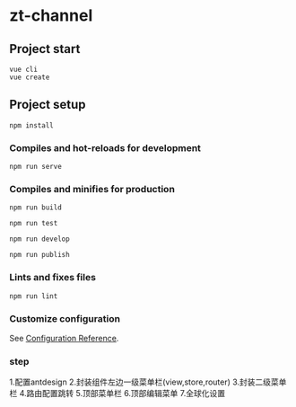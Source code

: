 # zt-channel

## Project start

```
vue cli
vue create
```

## Project setup

```
npm install
```

### Compiles and hot-reloads for development

```
npm run serve
```

### Compiles and minifies for production

```
npm run build
```

```
npm run test
```

```
npm run develop
```

```
npm run publish
```

### Lints and fixes files

```
npm run lint
```

### Customize configuration

See [Configuration Reference](https://cli.vuejs.org/config/).

### step
1.配置antdesign
2.封装组件左边一级菜单栏(view,store,router)
3.封装二级菜单栏
4.路由配置跳转
5.顶部菜单栏
6.顶部编辑菜单
7.全球化设置
